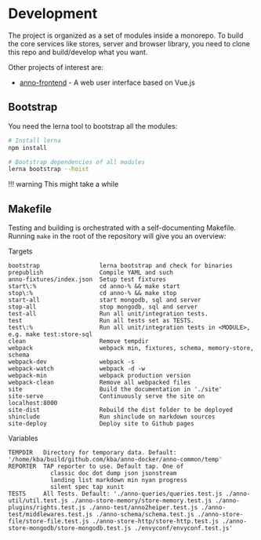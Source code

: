 # Development

The project is organized as a set of modules inside a monorepo. To build the
core services like stores, server and browser library, you need to clone this
repo and build/develop what you want.

Other projects of interest are:

* [anno-frontend](https://github.com/kba/anno-frontend) - A web user interface based on Vue.js

## Bootstrap

You need the lerna tool to bootstrap all the modules:

```sh
# Install lerna
npm install

# Bootstrap dependencies of all modules
lerna bootstrap --hoist
```

!!! warning
    This might take a while

## Makefile

Testing and building is orchestrated with a self-documenting Makefile. Running `make` in the root of the repository will give you an overview:

<!-- BEGIN-EVAL make help -->

  Targets

    bootstrap                 lerna bootstrap and check for binaries
    prepublish                Compile YAML and such
    anno-fixtures/index.json  Setup test fixtures
    start\:%                  cd anno-% && make start
    stop\:%                   cd anno-% && make stop
    start-all                 start mongodb, sql and server
    stop-all                  stop mongodb, sql and server
    test-all                  Run all unit/integration tests.
    test                      Run all tests set as TESTS.
    test\:%                   Run all unit/integration tests in <MODULE>, e.g. make test:store-sql
    clean                     Remove tempdir
    webpack                   webpack min, fixtures, schema, memory-store, schema
    webpack-dev               webpack -s
    webpack-watch             webpack -d -w
    webpack-min               webpack production version
    webpack-clean             Remove all webpacked files
    site                      Build the documentation in './site'
    site-serve                Continuously serve the site on localhost:8000
    site-dist                 Rebuild the dist folder to be deployed
    shinclude                 Run shinclude on markdown sources
    site-deploy               Deploy site to Github pages

  Variables

    TEMPDIR   Directory for temporary data. Default: '/home/kba/build/github.com/kba/anno-docker/anno-common/temp'
    REPORTER  TAP reporter to use. Default tap. One of
                classic doc dot dump json jsonstream
                landing list markdown min nyan progress  
                silent spec tap xunit 
    TESTS     All Tests. Default: './anno-queries/queries.test.js ./anno-util/util.test.js ./anno-store-memory/store-memory.test.js ./anno-plugins/rights.test.js ./anno-test/anno2heiper.test.js ./anno-test/middlewares.test.js ./anno-schema/schema.test.js ./anno-store-file/store-file.test.js ./anno-store-http/store-http.test.js ./anno-store-mongodb/store-mongodb.test.js ./envyconf/envyconf.test.js'

<!-- END-EVAL -->
